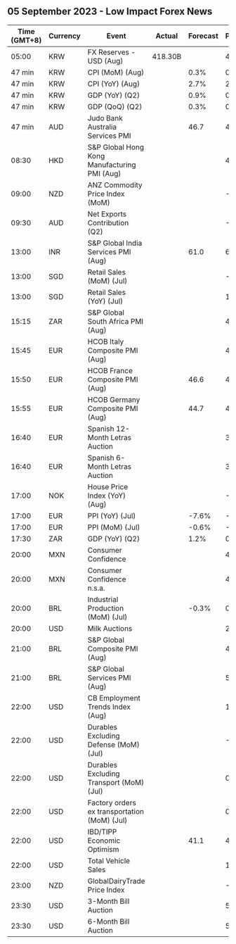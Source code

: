## 05 September 2023 - Low Impact Forex News

| Time (GMT+8) | Currency | Event | Actual | Forecast | Previous |
|------|----------|-------|--------|----------|----------|
| 05:00 | KRW | FX Reserves - USD (Aug) | 418.30B |  | 421.80B |
| 47 min | KRW | CPI (MoM) (Aug) |  | 0.3% | 0.1% |
| 47 min | KRW | CPI (YoY) (Aug) |  | 2.7% | 2.3% |
| 47 min | KRW | GDP (YoY) (Q2) |  | 0.9% | 0.9% |
| 47 min | KRW | GDP (QoQ) (Q2) |  | 0.3% | 0.6% |
| 47 min | AUD | Judo Bank Australia Services PMI |  | 46.7 | 47.9 |
| 08:30 | HKD | S&P Global Hong Kong Manufacturing PMI (Aug) |  |  | 49.4 |
| 09:00 | NZD | ANZ Commodity Price Index (MoM) |  |  | -2.6% |
| 09:30 | AUD | Net Exports Contribution (Q2) |  |  | -0.2% |
| 13:00 | INR | S&P Global India Services PMI (Aug) |  | 61.0 | 62.3 |
| 13:00 | SGD | Retail Sales (MoM) (Jul) |  |  | -0.8% |
| 13:00 | SGD | Retail Sales (YoY) (Jul) |  |  | 1.1% |
| 15:15 | ZAR | S&P Global South Africa PMI (Aug) |  |  | 48.2 |
| 15:45 | EUR | HCOB Italy Composite PMI (Aug) |  |  | 48.9 |
| 15:50 | EUR | HCOB France Composite PMI (Aug) |  | 46.6 | 46.6 |
| 15:55 | EUR | HCOB Germany Composite PMI (Aug) |  | 44.7 | 48.5 |
| 16:40 | EUR | Spanish 12-Month Letras Auction |  |  | 3.664% |
| 16:40 | EUR | Spanish 6-Month Letras Auction |  |  | 3.639% |
| 17:00 | NOK | House Price Index (YoY) (Aug) |  |  | -0.20% |
| 17:00 | EUR | PPI (YoY) (Jul) |  | -7.6% | -3.4% |
| 17:00 | EUR | PPI (MoM) (Jul) |  | -0.6% | -0.4% |
| 17:30 | ZAR | GDP (YoY) (Q2) |  | 1.2% | 0.2% |
| 20:00 | MXN | Consumer Confidence |  |  | 46.2 |
| 20:00 | MXN | Consumer Confidence n.s.a. |  |  | 46.4 |
| 20:00 | BRL | Industrial Production (MoM) (Jul) |  | -0.3% | 0.1% |
| 20:00 | USD | Milk Auctions |  |  | 2,875.0 |
| 21:00 | BRL | S&P Global Composite PMI (Aug) |  |  | 49.6 |
| 21:00 | BRL | S&P Global Services PMI (Aug) |  |  | 50.2 |
| 22:00 | USD | CB Employment Trends Index (Aug) |  |  | 115.45 |
| 22:00 | USD | Durables Excluding Defense (MoM) (Jul) |  |  | -5.4% |
| 22:00 | USD | Durables Excluding Transport (MoM) (Jul) |  |  | 0.5% |
| 22:00 | USD | Factory orders ex transportation (MoM) (Jul) |  |  | 0.2% |
| 22:00 | USD | IBD/TIPP Economic Optimism |  | 41.1 | 40.3 |
| 22:00 | USD | Total Vehicle Sales |  |  | 15.70M |
| 23:00 | NZD | GlobalDairyTrade Price Index |  |  | -7.4% |
| 23:30 | USD | 3-Month Bill Auction |  |  | 5.340% |
| 23:30 | USD | 6-Month Bill Auction |  |  | 5.350% |
